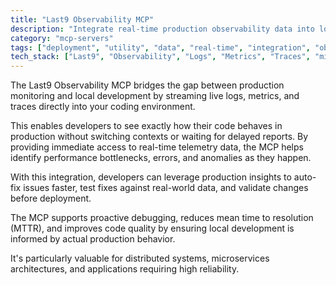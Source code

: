 ```yaml
---
title: "Last9 Observability MCP"
description: "Integrate real-time production observability data into local development to accelerate debugging and auto-fix workflows."
category: "mcp-servers"
tags: ["deployment", "utility", "data", "real-time", "integration", "observability", "debugging", "telemetry"]
tech_stack: ["Last9", "Observability", "Logs", "Metrics", "Traces", "microservices", "distributed systems"]
---
```


The Last9 Observability MCP bridges the gap between production monitoring and local development by streaming live logs, metrics, and traces directly into your coding environment. 

This enables developers to see exactly how their code behaves in production without switching contexts or waiting for delayed reports. By providing immediate access to real-time telemetry data, the MCP helps identify performance bottlenecks, errors, and anomalies as they happen.

With this integration, developers can leverage production insights to auto-fix issues faster, test fixes against real-world data, and validate changes before deployment. 

The MCP supports proactive debugging, reduces mean time to resolution (MTTR), and improves code quality by ensuring local development is informed by actual production behavior. 

It's particularly valuable for distributed systems, microservices architectures, and applications requiring high reliability.
